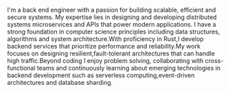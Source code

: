 I'm a back end engineer with a passion for building scalable, efficient and secure systems. My expertise lies in designing and developing distributed systems microservices and APIs that power modern applications. I have a strong foundation in computer science principles including data structures, algorithms and system architecture.With proficiency in Rust,I develop backend services that prioritize performance and reliability.My work focuses on designing resilient,fault-tolerant architectures that can handle high traffic.Beyond coding I enjoy problem solving, collaborating with cross-functional teams and continuously learning about emerging technologies in backend development such as serverless computing,event-driven architectures and database sharding.

<!--
**ethcracker/ethcracker** is a ✨ _special_ ✨ repository because its `README.md` (this file) appears on your GitHub profile.

Here are some ideas to get you started:

- 🔭 I’m currently working on ...
- 🌱 I’m currently learning ...
- 👯 I’m looking to collaborate on ...
- 🤔 I’m looking for help with ...
- 💬 Ask me about ...
- 📫 How to reach me: ...
- 😄 Pronouns: ...
- ⚡ Fun fact: ...
-->

